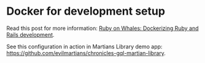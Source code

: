 # Docker for development setup

Read this post for more information: [Ruby on Whales: Dockerizing Ruby and Rails development](https://evilmartians.com/chronicles/ruby-on-whales-docker-for-ruby-rails-development).

See this configuration in action in Martians Library demo app: <https://github.com/evilmartians/chronicles-gql-martian-library>.
